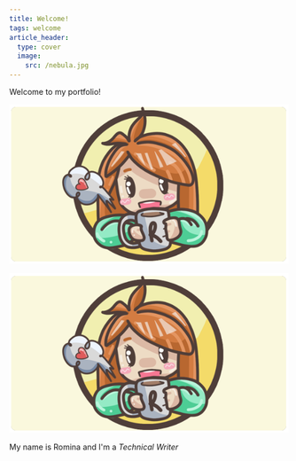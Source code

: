 ```yaml
---
title: Welcome!
tags: welcome
article_header:
  type: cover
  image:
    src: /nebula.jpg
---
```


Welcome to my portfolio!

![Welcome](/assets/images/blogposts/romidocu-welcome.png)

![Welcome](/romidocu-welcome.png)

My name is Romina and I'm a *Technical Writer*

<!--more-->
